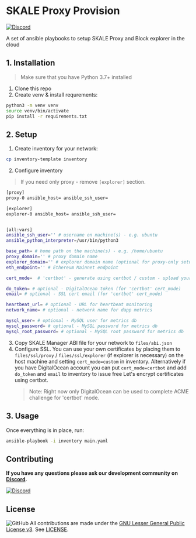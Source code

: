 # SKALE Proxy Provision

[![Discord](https://img.shields.io/discord/534485763354787851.svg)](https://discord.gg/vvUtWJB)

A set of ansible playbooks to setup SKALE Proxy and Block explorer in the cloud

## 1. Installation

> Make sure that you have Python 3.7+ installed

1. Clone this repo
2. Create venv & install requrements:

```bash
python3 -m venv venv
source venv/bin/activate
pip install -r requirements.txt
```

## 2. Setup

1. Create inventory for your network:

```bash
cp inventory-template inventory
```

2. Configure inventory

> If you need only proxy - remove `[explorer]` section.

```bash
[proxy]
proxy-0 ansible_host= ansible_ssh_user=

[explorer]
explorer-0 ansible_host= ansible_ssh_user=


[all:vars]
ansible_ssh_user='' # username on machine(s) - e.g. ubuntu
ansible_python_interpreter=/usr/bin/python3

base_path= # home path on the machine(s) - e.g. /home/ubuntu
proxy_domain='' # proxy domain name
explorer_domain='' # explorer domain name (optional for proxy-only setup)
eth_endpoint='' # Ethereum Mainnet endpoint

cert_mode=  # 'certbot' - generate using certbot / custom - upload your own

do_token= # optional - DigitalOcean token (for 'certbot' cert_mode)
email= # optional - SSL cert email (for 'certbot' cert_mode)

heartbeat_url= # optional - URL for heartbeat monitoring
network_name= # optional - network name for dapp metrics

mysql_user= # optional - MySQL user for metrics db
mysql_password= # optional - MySQL password for metrics db
mysql_root_password= # optional - MySQL root password for metrics db
```

3. Copy SKALE Manager ABI file for your network to `files/abi.json`
4. Configure SSL.
   You can use your own certificates by placing them to `files/ssl/proxy` / `files/ssl/explorer` (if explorer is necessary) on the host machine and setting `cert_mode=custom` in inventory.
   Alternatively if you have DigitalOcean account you can put `cert_mode=certbot` and add `do_token` and `email` to inventory to issue free Let's encrypt certificates using certbot.
   > Note: Right now only DigitalOcean can be used to complete ACME challenge for 'certbot' mode.

## 3. Usage

Once everything is in place, run:

```bash
ansible-playbook -i inventory main.yaml
```

## Contributing

**If you have any questions please ask our development community on [Discord](https://discord.gg/vvUtWJB).**

[![Discord](https://img.shields.io/discord/534485763354787851.svg)](https://discord.gg/vvUtWJB)

## License

![GitHub](https://img.shields.io/github/license/skalenetwork/skale.py.svg)
All contributions are made under the [GNU Lesser General Public License v3](https://www.gnu.org/licenses/lgpl-3.0.en.html). See [LICENSE](LICENSE).
